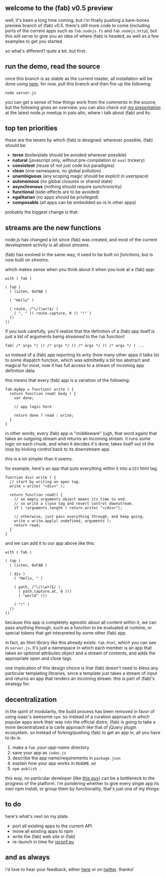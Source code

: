 ## welcome to the (fab) v0.5 preview

well, it's been a long time coming, but i'm finally pushing a bare-bones preview branch of (fab) v0.5. there's still more code to come (including ports of the current apps such as `fab.nodejs.fs` and `fab.nodejs.http`), but this will serve to give you an idea of where (fab) is headed, as well as a few examples to get you started.

so what's different? quite a bit. but first:

## run the demo, read the source

once this branch is as stable as the current master, all installation will be done using [npm](http://github.com/isaacs/npm). for now, pull this branch and then fire up the following:

    node server.js
    
you can get a sense of how things work from the comments in the source, but the following gives an overview. you can also check out [my presentation](http://vimeo.com/14093679) at the latest node.js meetup in palo alto, where i talk about (fab) and its:

## top ten priorities

these are the tenets by which (fab) is designed. wherever possible, (fab) should be:

* **terse** (boilerplate should be avoided wherever possible)
* **natural** (javascript only, without pre-compilation or `eval` trickery)
* **consistent** (reuse of not just code but paradigms)
* **clean** (one namespace, no global pollution)
* **unambiguous** (any scoping magic should be explicit in userspace)
* **autonomous** (no global closures or shared state)
* **asynchronous** (nothing should require synchronicity)
* **functional** (side-effects are to be avoided)
* **egalitarian** (no apps should be privileged)
* **composable** (all apps can be embedded as-is in other apps)

probably the biggest change is that:

## streams are the new functions

node.js has changed a lot since (fab) was created, and most of the current development activity is all about *streams*.

(fab) has evolved in the same way; it used to be built on *functions*, but is now built on *streams*.

which makes sense when you think about it when you look at a (fab) app:

    with ( fab )

    ( fab )
      ( listen, 0xFAB )
    
      ( "Hello" )
    
      ( route, /^\/(\w+)$/ )
        ( ", " )( route.capture, 0 )( "!" )
      ()
    ()
    
if you look carefully, you'll realize that the definition of a (fab) app itself is just a list of arguments being _streamed_ to the `fab` function!

    fab( /* args */ )( /* args */ )( /* args */ )( /* args */ ) ...

so instead of a (fab) app reporting its arity (how many other apps it talks to) to some dispatch function, which was admittedly a bit too abstract and magical for most, now it has full access to a stream of incoming app definition data.

this means that every (fab) app is a variation of the following:

    fab.myApp = function( write ) {
      return function read( body ) {
        var done;

        // app logic here

        return done ? read : write;
      }
    }

in other words, every (fab) app is "middleware" (ugh, that word again) that takes an outgoing stream and returns an incoming stream. it runs some logic on each chunk, and when it decides it's done, takes itself out of the loop by kicking control back to its downstream app.

this is a lot simpler than it seems.

for example, here's an app that puts everything within it into a `DIV` html tag.

    function div( write ) {
      // start by writing an open tag.
      write = write( "<div>" );
      
      return function read() {
        // an empty arguments object means its time to end.
        // so write a close tag and revert control downstream.
        if ( !arguments.length ) return write( "</div>");
        
        // otherwise, just pass everything through, and keep going.        
        write = write.apply( undefined, arguments );
        return read;
      }
    }

and we can add it to our app above like this:

    with ( fab )

    ( fab )
      ( listen, 0xFAB )
      
      ( div )
        ( "Hello, " )
      
        ( path, /^\/(\w+)$/ )
          ( path.capture.at, 0 )()
          ( "world" )()
      
        ( "!" )
      ()
    ()

because this app is completely agnostic about all content within it, we can pass anything through, such as a function to be evaluated at runtime, or special tokens that get interpreted by some other (fab) app.

in fact, an html library like this already exists: `fab.html`, which you can see in `server.js`. it's just a namespace in which each member is an app that takes an optional attributes object and a stream of contents, and adds the appropriate open and close tags.

one implication of this design choice is that (fab) doesn't need to bless any particular templating libraries, since a template just takes a stream of input and returns an app that renders an incoming stream. this is part of (fab)'s strategy for:

## decentralization

in the spirit of modularity, the build process has been removed in favor of using isaac's awesome `npm`. so instead of a curation approach in which popular apps work their way into the official distro, (fab) is going to take a more decentralized a la carte approach like that of jQuery plugin ecosystem. so instead of forking/pushing (fab) to get an app in, all you have to do is:

1. make a `fab.`_your-app-name_ directory
2. save your app as `index.js`
3. describe the app name/requirements in `package.json`
4. explain how your app works in `README.md`
5. `npm publish .`

this way, no particular developer (like [this guy](http://github.com/jed)) can be a bottleneck to the progress of the platform. i'm pondering whether to give every single app its own npm install, or group them by functionality, that's just one of my things:

## to do

here's what's next on my plate.

* port all existing apps to the current API
* move all existing apps to npm
* write the (fab) web site in (fab)
* re-launch in time for [jsconf.eu](http://jsconf.eu)

## and as always

i'd love to hear your feedback, either [here](http://github.com/jed/fab/issues) or on [twitter](http://twitter.com/fabjs). thanks!